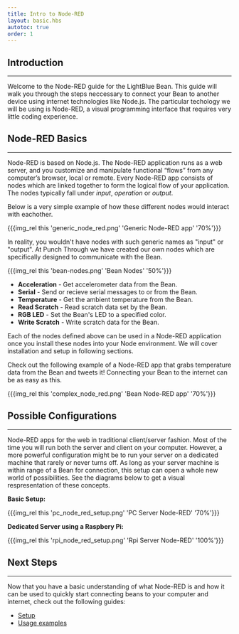 ```yaml
---
title: Intro to Node-RED
layout: basic.hbs
autotoc: true
order: 1
---
```


## Introduction

---

Welcome to the Node-RED guide for the LightBlue Bean.  This guide will walk you through the steps neccessary to connect your Bean to another device using internet technologies like Node.js.  The particular techology we will be using is Node-RED, a visual programming interface that requires very little coding experience.

## Node-RED Basics
 
---

Node-RED is based on Node.js. The Node-RED application runs as a web server, and you customize and manipulate functional “flows” from any computer’s browser, local or remote. Every Node-RED app consists of nodes which are linked together to form the logical flow of your application. The nodes typically fall under _input_, _operation_ or _output_.

Below is a very simple example of how these different nodes would interact with eachother.

{{{img_rel this 'generic_node_red.png' 'Generic Node-RED app' '70%'}}}

In reality, you wouldn't have nodes with such generic names as "input" or "output". At Punch Through we have created our own nodes which are specifically designed to communicate with the Bean.

{{{img_rel this 'bean-nodes.png' 'Bean Nodes' '50%'}}}

* __Acceleration__ - Get accelerometer data from the Bean.
* __Serial__ - Send or recieve serial messages to or from the Bean.
* __Temperature__ - Get the ambient temperature from the Bean.
* __Read Scratch__ - Read scratch data set by the Bean. 
* __RGB LED__ - Set the Bean's LED to a specified color.
* __Write Scratch__ - Write scratch data for the Bean. 

Each of the nodes defined above can be used in a Node-RED application once you install these nodes into your Node environment. We will cover installation and setup in following sections.

Check out the following example of a Node-RED app that grabs temperature data from the Bean and tweets it! Connecting your Bean to the internet can be as easy as this.

{{{img_rel this 'complex_node_red.png' 'Bean Node-RED app' '70%'}}}

## Possible Configurations

---

Node-RED apps for the web in traditional client/server fashion. Most of the time you will run both the server and client on your computer. However, a more powerful configuration might be to run your server on a dedicated machine that rarely or never turns off. As long as your server machine is within range of a Bean for connection, this setup can open a whole new world of possibilities. See the diagrams below to get a visual respresentation of these concepts.

__Basic Setup:__

{{{img_rel this 'pc_node_red_setup.png' 'PC Server Node-RED' '70%'}}}

__Dedicated Server using a Raspbery Pi:__

{{{img_rel this 'rpi_node_red_setup.png' 'Rpi Server Node-RED' '100%'}}}


## Next Steps

---

Now that you have a basic understanding of what Node-RED is and how it can be used to quickly start connecting beans to your computer and internet, check out the following guides:

* [Setup](/node-red/setup)
* [Usage examples](/node-red/usage)
